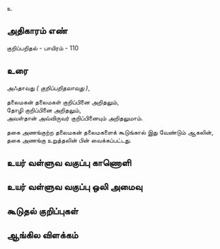 உ


## அதிகாரம் எண்

குறிப்பறிதல் - பாயிரம் - 110 	
## உரை

அஃதாவது _( குறிப்பறிதலாவது )_,  

தலைமகன் தலைமகள் குறிப்பினை அறிதலும்,   
தோழி குறிப்பினை அறிதலும்,   
அவள்தான் அவ்விருவர் குறிப்பினையும் அறிதலுமாம்.  

தகை அணங்குற்ற தலைமகன் தலைமகளைக் கூடுங்கால் இது வேண்டும் ஆகலின்,   
தகை அணங்கு உறுத்தலின் பின் வைக்கப்பட்டது.

## உயர் வள்ளுவ வகுப்பு காணொளி


## உயர் வள்ளுவ வகுப்பு ஒலி அமைவு 


## கூடுதல் குறிப்புகள்


## ஆங்கில விளக்கம்

